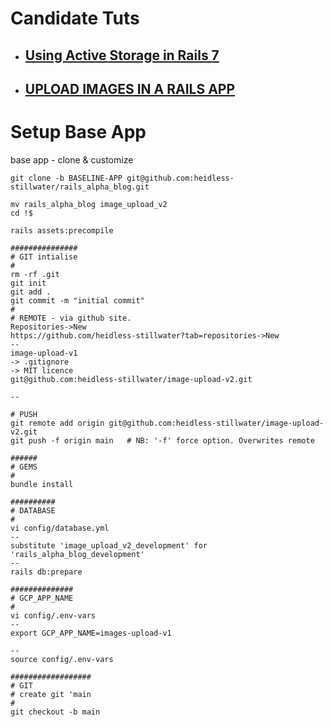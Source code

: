 
# Candidate Tuts
- ## [Using Active Storage in Rails 7](https://pragmaticstudio.com/tutorials/using-active-storage-in-rails)
- ## [UPLOAD IMAGES IN A RAILS APP](https://medium.com/@michaelmunavu83/upload-images-in-a-rails-app-7645b3bf2f76)

# Setup Base App
base app - clone & customize
```
git clone -b BASELINE-APP git@github.com:heidless-stillwater/rails_alpha_blog.git

mv rails_alpha_blog image_upload_v2
cd !$

rails assets:precompile

###############
# GIT intialise
#
rm -rf .git
git init
git add .
git commit -m "initial commit"
#
# REMOTE - via github site.
Repositories->New
https://github.com/heidless-stillwater?tab=repositories->New
--
image-upload-v1
-> .gitignore
-> MIT licence
git@github.com:heidless-stillwater/image-upload-v2.git

--

# PUSH
git remote add origin git@github.com:heidless-stillwater/image-upload-v2.git
git push -f origin main   # NB: '-f' force option. Overwrites remote

######
# GEMS
#
bundle install

##########
# DATABASE
#
vi config/database.yml
--
substitute 'image_upload_v2_development' for 'rails_alpha_blog_development'
--
rails db:prepare

##############
# GCP_APP_NAME
#
vi config/.env-vars
--
export GCP_APP_NAME=images-upload-v1

--
source config/.env-vars

##################
# GIT
# create git 'main
#
git checkout -b main

```

